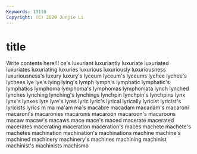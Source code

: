 ```yaml
---
Keywords: 13110
Copyright: (C) 2020 Junjie Li
---
```


# title

Write contents here!!!
ce's 
luxuriant 
luxuriantly 
luxuriate
luxuriated 
luxuriates 
luxuriating 
luxuries 
luxurious 
luxuriously 
luxuriousness 
luxuriousness's 
luxury 
luxury's
lyceum 
lyceum's 
lyceums 
lychee 
lychee's 
lychees 
lye 
lye's 
lying 
lying's
lymph 
lymph's 
lymphatic 
lymphatic's 
lymphatics 
lymphoma 
lymphoma's 
lymphomas 
lymphomata 
lynch
lynched 
lynches 
lynching 
lynching's 
lynchings 
lynchpin 
lynchpin's 
lynchpins 
lynx 
lynx's
lynxes 
lyre 
lyre's 
lyres 
lyric 
lyric's 
lyrical 
lyrically 
lyricist 
lyricist's
lyricists 
lyrics 
m 
ma 
ma'am 
ma's 
macabre 
macadam 
macadam's 
macaroni
macaroni's 
macaronies 
macaronis 
macaroon 
macaroon's 
macaroons 
macaw 
macaw's 
macaws 
mace
mace's 
maced 
macerate 
macerated 
macerates 
macerating 
maceration 
maceration's 
maces 
machete
machete's 
machetes 
machination 
machination's 
machinations 
machine 
machine's 
machined 
machinery 
machinery's
machines 
machining 
machinist 
machinist's 
machinists 
machismo 
